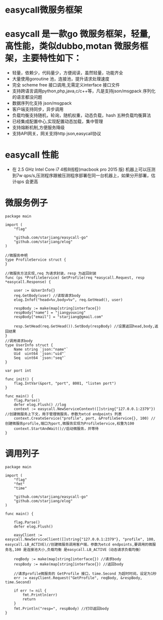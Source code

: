 # easycall微服务框架

easycall 是一款go 微服务框架，轻量,高性能，类似dubbo,motan 微服务框架，主要特性如下：
========================
* 轻量，依赖少，代码量少，方便阅读，虽然轻量，功能齐全
* 大量使用goroutine 池，连接池，提升请求处理速度
* 完全 scheme free 接口调用,无需定义interface 接口文件
* 支持跨语言调用python,php,java,c/c++等，凡是支持json/msgpack 序列化的语言都没问题
* 数据序列化支持 json/msgpack
* 客户端支持同步，异步调用
* 负载均衡支持随机，轮询，随机权重，动态负载，hash 五种负载均衡算法
* 已经集成配置中心,实现配置动态加载，集中管理
* 支持熔断机制,方便服务降级
* 支持API网关，网关支持http json,easycall协议

easycall 性能
========================
* 在 2.5 GHz Intel Core i7 4核8线程(macbook pro 2015 版) 机器上可以压测到7w qps/s,压测程序跟被压测程序部署在同一台机器上，如果分开部署，估计qps 会更高

微服务例子
=====================================
```
package main

import (
	"flag"

	"github.com/starjiang/easycall-go"
	"github.com/starjiang/elog"
)

//微服务申明
type ProfileService struct {
}

//微服务方法实现,req 为请求封装，resp 为返回封装
func (ps *ProfileService) GetProfile(req *easycall.Request, resp *easycall.Response) {

	user := &UserInfo{}
	req.GetBody(user) //读取请求body
	elog.Infof("head=%v,body=%v", req.GetHead(), user)

	respBody := make(map[string]interface{})
	respBody["name"] = "jiangyouxing"
	respBody["email"] = "starjiang@gmail.com"

	resp.SetHead(req.GetHead()).SetBody(respBody) //设置返回head,body,返回结果
}
//调用请求body
type UserInfo struct {
	Name string `json:"name"`
	Uid  uint64 `json:"uid"`
	Seq  uint64 `json:"seq"`
}

var port int

func init() {
	flag.IntVar(&port, "port", 8001, "listen port")
}

func main() {
	flag.Parse()
	defer elog.Flush() //log
	context := easycall.NewServiceContext([]string{"127.0.0.1:2379"}) //创建微服务上下文，用于管理微服务，参数为etcd endpoints 列表
	context.CreateService("profile", port, &ProfileService{}, 100) //创建微服务profile,端口为port,微服务实现为ProfileService,权重为100
	context.StartAndWait()//启动微服务，并等待
}
```
调用列子
===============
```
package main

import (
	"flag"
	"fmt"
	"time"

	"github.com/starjiang/easycall-go"
	"github.com/starjiang/elog"
)

func main() {

	flag.Parse()
	defer elog.Flush()

	easyClient := easycall.NewServiceClient([]string{"127.0.0.1:2379"}, "profile", 100, easycall.LB_ACTIVE)//创建微服务调用客户端，参数为etcd endpoints,要调用的微服务名,100 是连接池大小,负载均衡 是easycall.LB_ACTIVE（动态请求负载均衡） 

	reqBody := make(map[string]interface{}) //请求body
	respBody := make(map[string]interface{}) //返回body

	//请求profile微服务的 GetProfile 接口，time.Second 为超时时间，设定为1秒
	err := easyClient.Request("GetProfile", reqBody, &respBody, time.Second)

	if err != nil {
		fmt.Println(err)
		return
	}
	fmt.Println("resp=", respBody) //打印返回body
}

```

